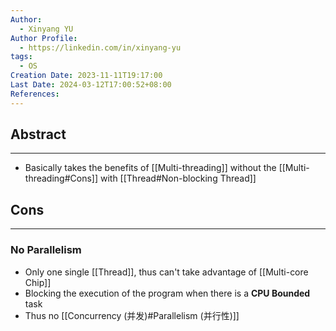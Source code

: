```yaml
---
Author:
  - Xinyang YU
Author Profile:
  - https://linkedin.com/in/xinyang-yu
tags:
  - OS
Creation Date: 2023-11-11T19:17:00
Last Date: 2024-03-12T17:00:52+08:00
References: 
---
```

## Abstract
---
- Basically takes the benefits of [[Multi-threading]] without the [[Multi-threading#Cons]] with [[Thread#Non-blocking Thread]] 


## Cons
---
### No Parallelism
- Only one single [[Thread]], thus can't take advantage of [[Multi-core Chip]]
- Blocking the execution of the program when there is a **CPU Bounded** task
- Thus no [[Concurrency (并发)#Parallelism (并行性)]]
